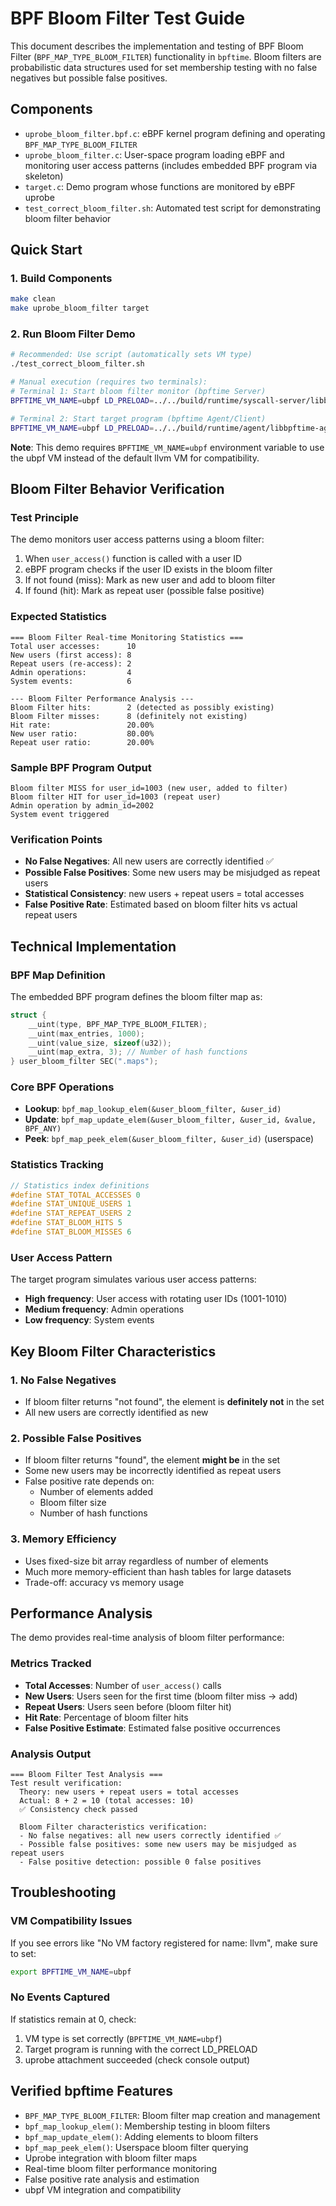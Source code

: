 # BPF Bloom Filter Test Guide

This document describes the implementation and testing of BPF Bloom Filter (`BPF_MAP_TYPE_BLOOM_FILTER`) functionality in `bpftime`. Bloom filters are probabilistic data structures used for set membership testing with no false negatives but possible false positives.

## Components

- `uprobe_bloom_filter.bpf.c`: eBPF kernel program defining and operating `BPF_MAP_TYPE_BLOOM_FILTER`
- `uprobe_bloom_filter.c`: User-space program loading eBPF and monitoring user access patterns (includes embedded BPF program via skeleton)
- `target.c`: Demo program whose functions are monitored by eBPF uprobe
- `test_correct_bloom_filter.sh`: Automated test script for demonstrating bloom filter behavior

## Quick Start

### 1. Build Components
```bash
make clean
make uprobe_bloom_filter target
```

### 2. Run Bloom Filter Demo
```bash
# Recommended: Use script (automatically sets VM type)
./test_correct_bloom_filter.sh

# Manual execution (requires two terminals):
# Terminal 1: Start bloom filter monitor (bpftime Server)
BPFTIME_VM_NAME=ubpf LD_PRELOAD=../../build/runtime/syscall-server/libbpftime-syscall-server.so ./uprobe_bloom_filter

# Terminal 2: Start target program (bpftime Agent/Client)
BPFTIME_VM_NAME=ubpf LD_PRELOAD=../../build/runtime/agent/libbpftime-agent.so ./target
```

**Note**: This demo requires `BPFTIME_VM_NAME=ubpf` environment variable to use the ubpf VM instead of the default llvm VM for compatibility.

## Bloom Filter Behavior Verification

### Test Principle
The demo monitors user access patterns using a bloom filter:
1. When `user_access()` function is called with a user ID
2. eBPF program checks if the user ID exists in the bloom filter
3. If not found (miss): Mark as new user and add to bloom filter
4. If found (hit): Mark as repeat user (possible false positive)

### Expected Statistics
```text
=== Bloom Filter Real-time Monitoring Statistics ===
Total user accesses:      10
New users (first access): 8
Repeat users (re-access): 2
Admin operations:         4
System events:            6

--- Bloom Filter Performance Analysis ---
Bloom Filter hits:        2 (detected as possibly existing)
Bloom Filter misses:      8 (definitely not existing)
Hit rate:                 20.00%
New user ratio:           80.00%
Repeat user ratio:        20.00%
```

### Sample BPF Program Output
```text
Bloom filter MISS for user_id=1003 (new user, added to filter)
Bloom filter HIT for user_id=1003 (repeat user)
Admin operation by admin_id=2002
System event triggered
```

### Verification Points
- **No False Negatives**: All new users are correctly identified ✅
- **Possible False Positives**: Some new users may be misjudged as repeat users
- **Statistical Consistency**: new users + repeat users = total accesses
- **False Positive Rate**: Estimated based on bloom filter hits vs actual repeat users

## Technical Implementation

### BPF Map Definition
The embedded BPF program defines the bloom filter map as:
```c
struct {
    __uint(type, BPF_MAP_TYPE_BLOOM_FILTER);
    __uint(max_entries, 1000);
    __uint(value_size, sizeof(u32));
    __uint(map_extra, 3); // Number of hash functions
} user_bloom_filter SEC(".maps");
```

### Core BPF Operations
- **Lookup**: `bpf_map_lookup_elem(&user_bloom_filter, &user_id)`
- **Update**: `bpf_map_update_elem(&user_bloom_filter, &user_id, &value, BPF_ANY)`
- **Peek**: `bpf_map_peek_elem(&user_bloom_filter, &user_id)` (userspace)

### Statistics Tracking
```c
// Statistics index definitions
#define STAT_TOTAL_ACCESSES 0
#define STAT_UNIQUE_USERS 1
#define STAT_REPEAT_USERS 2
#define STAT_BLOOM_HITS 5
#define STAT_BLOOM_MISSES 6
```

### User Access Pattern
The target program simulates various user access patterns:
- **High frequency**: User access with rotating user IDs (1001-1010)
- **Medium frequency**: Admin operations
- **Low frequency**: System events

## Key Bloom Filter Characteristics

### 1. No False Negatives
- If bloom filter returns "not found", the element is **definitely not** in the set
- All new users are correctly identified as new

### 2. Possible False Positives
- If bloom filter returns "found", the element **might be** in the set
- Some new users may be incorrectly identified as repeat users
- False positive rate depends on:
  - Number of elements added
  - Bloom filter size
  - Number of hash functions

### 3. Memory Efficiency
- Uses fixed-size bit array regardless of number of elements
- Much more memory-efficient than hash tables for large datasets
- Trade-off: accuracy vs memory usage

## Performance Analysis

The demo provides real-time analysis of bloom filter performance:

### Metrics Tracked
- **Total Accesses**: Number of `user_access()` calls
- **New Users**: Users seen for the first time (bloom filter miss → add)
- **Repeat Users**: Users seen before (bloom filter hit)
- **Hit Rate**: Percentage of bloom filter hits
- **False Positive Estimate**: Estimated false positive occurrences

### Analysis Output
```text
=== Bloom Filter Test Analysis ===
Test result verification:
  Theory: new users + repeat users = total accesses
  Actual: 8 + 2 = 10 (total accesses: 10)
  ✅ Consistency check passed

  Bloom Filter characteristics verification:
  - No false negatives: all new users correctly identified ✅
  - Possible false positives: some new users may be misjudged as repeat users
  - False positive detection: possible 0 false positives
```

## Troubleshooting

### VM Compatibility Issues
If you see errors like "No VM factory registered for name: llvm", make sure to set:
```bash
export BPFTIME_VM_NAME=ubpf
```

### No Events Captured
If statistics remain at 0, check:
1. VM type is set correctly (`BPFTIME_VM_NAME=ubpf`)
2. Target program is running with the correct LD_PRELOAD
3. uprobe attachment succeeded (check console output)

## Verified bpftime Features

- `BPF_MAP_TYPE_BLOOM_FILTER`: Bloom filter map creation and management
- `bpf_map_lookup_elem()`: Membership testing in bloom filters
- `bpf_map_update_elem()`: Adding elements to bloom filters
- `bpf_map_peek_elem()`: Userspace bloom filter querying
- Uprobe integration with bloom filter maps
- Real-time bloom filter performance monitoring
- False positive rate analysis and estimation
- ubpf VM integration and compatibility 
